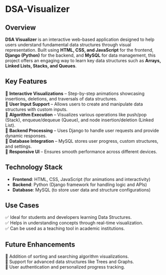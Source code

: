 # DSA-Visualizer

## **Overview**  
**DSA Visualizer** is an interactive web-based application designed to help users understand fundamental data structures through visual representation. Built using **HTML, CSS, and JavaScript** for the frontend, **Django (Python)** for the backend, and **MySQL** for data management, this project offers an engaging way to learn key data structures such as **Arrays, Linked Lists, Stacks, and Queues**.  

## **Key Features**  
🔹 **Interactive Visualizations** – Step-by-step animations showcasing insertions, deletions, and traversals of data structures.  
🔹 **User Input Support** – Allows users to create and manipulate data structures with custom inputs.  
🔹 **Algorithm Execution** – Visualizes various operations like push/pop (Stack), enqueue/dequeue (Queue), and node insertion/deletion (Linked List).  
🔹 **Backend Processing** – Uses Django to handle user requests and provide dynamic responses.  
🔹 **Database Integration** – MySQL stores user progress, custom structures, and settings.  
🔹 **Responsive UI** – Ensures smooth performance across different devices.  

## **Technology Stack**  
- **Frontend**: HTML, CSS, JavaScript (for animations and interactivity)  
- **Backend**: Python (Django framework for handling logic and APIs)  
- **Database**: MySQL (to store user data and structure configurations)  

## **Use Cases**  
✅ Ideal for students and developers learning Data Structures.  
✅ Helps in understanding concepts through real-time visualization.  
✅ Can be used as a teaching tool in academic institutions.  

## **Future Enhancements**  
🚀 Addition of sorting and searching algorithm visualizations.  
🚀 Support for advanced data structures like Trees and Graphs.  
🚀 User authentication and personalized progress tracking.  

